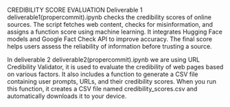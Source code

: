 CREDIBILITY SCORE EVALUATION
Deliverable 1 deliverable1(propercommit).ipynb checks the credibility scores of online sources. The script fetches web content, checks for misinformation, and assigns a function score using machine learning. It integrates Hugging Face models and Google Fact Check API to improve accuracy. The final score helps users assess the reliability of information before trusting a source.

In deliverable 2 deliverable2(propercommit).ipynb we are using URL Credibility Validator, it is used to evaluate the credibility of web pages based on various factors. It also includes a function to generate a CSV file containing user prompts, URLs, and their credibility scores. When you run this function, it creates a CSV file named credibility_scores.csv and automatically downloads it to your device.



